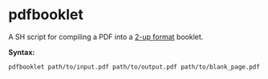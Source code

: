 # pdfbooklet
A SH script for compiling a PDF into a [2-up format](https://en.wikipedia.org/wiki/N-up) booklet.

**Syntax:**
```sh
pdfbooklet path/to/input.pdf path/to/output.pdf path/to/blank_page.pdf
```


